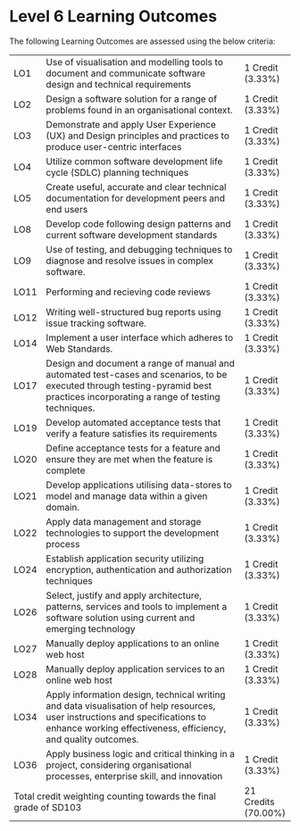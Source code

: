 # Level 6 Learning Outcomes

The following Learning Outcomes are assessed using the below criteria:

<table>
  <tr>
    <td>LO1</td>
    <td>Use of visualisation and modelling tools to document and communicate software design and technical requirements</td>
    <td>1 Credit<br />(3.33%)</td>
  </tr>
  <tr>
    <td>LO2</td>
    <td>Design a software solution for a range of problems found in an organisational context.</td>
    <td>1 Credit<br />(3.33%)</td>
  </tr>
  <tr>
    <td>LO3</td>
    <td>Demonstrate and apply User Experience (UX) and Design principles and practices to produce user-centric interfaces</td>
    <td>1 Credit<br />(3.33%)</td>
  </tr>
  <tr>
    <td>LO4</td>
    <td>Utilize common software development life cycle (SDLC) planning techniques</td>
    <td>1 Credit<br />(3.33%)</td>
  </tr>
  <tr>
    <td>LO5</td>
    <td>Create useful, accurate and clear technical documentation for development peers and end users</td>
    <td>1 Credit<br />(3.33%)</td>
  </tr>
  <tr>
    <td>LO8</td>
    <td>Develop code following design patterns and current software development standards</td>
    <td>1 Credit<br />(3.33%)</td>
  </tr>
  <tr>
    <td>LO9</td>
    <td>Use of testing, and debugging techniques to diagnose and resolve issues in complex software.</td>
    <td>1 Credit<br />(3.33%)</td>
  </tr>
  <tr>
    <td>LO11</td>
    <td>Performing and recieving code reviews</td>
    <td>1 Credit<br />(3.33%)</td>
  </tr>
  <tr>
    <td>LO12</td>
    <td>Writing well-structured bug reports using issue tracking software.</td>
    <td>1 Credit<br />(3.33%)</td>
  </tr>
  <tr>
    <td>LO14</td>
    <td>Implement a user interface which adheres to Web Standards.</td>
    <td>1 Credit<br />(3.33%)</td>
  </tr>
  <tr>
    <td>LO17</td>
    <td>Design and document a range of manual and automated test-cases and scenarios, to be executed through testing-pyramid best practices incorporating a range of testing techniques.</td>
    <td>1 Credit<br />(3.33%)</td>
  </tr>
  <tr>
    <td>LO19</td>
    <td>Develop automated acceptance tests that verify a feature satisfies its requirements</td>
    <td>1 Credit<br />(3.33%)</td>
  </tr>
  <tr>
    <td>LO20</td>
    <td>Define acceptance tests for a feature and ensure they are met when the feature is complete</td>
    <td>1 Credit<br />(3.33%)</td>
  </tr>
  <tr>
    <td>LO21</td>
    <td>Develop applications utilising data-stores to model and manage data within a given domain.</td>
    <td>1 Credit<br />(3.33%)</td>
  </tr>
  <tr>
    <td>LO22</td>
    <td>Apply data management and storage technologies to support the development process</td>
    <td>1 Credit<br />(3.33%)</td>
  </tr>
  <tr>
    <td>LO24</td>
    <td>Establish application security utilizing encryption, authentication and authorization techniques</td>
    <td>1 Credit<br />(3.33%)</td>
  </tr>
  <tr>
    <td>LO26</td>
    <td>Select, justify and apply architecture, patterns, services and tools to implement a software solution using current and emerging technology</td>
    <td>1 Credit<br />(3.33%)</td>
  </tr>
  <tr>
    <td>LO27</td>
    <td>Manually deploy applications to an online web host</td>
    <td>1 Credit<br />(3.33%)</td>
  </tr>
  <tr>
    <td>LO28</td>
    <td>Manually deploy application services to an online web host</td>
    <td>1 Credit<br />(3.33%)</td>
  </tr>
  <tr>
    <td>LO34</td>
    <td>Apply information design, technical writing and data visualisation of help resources, user instructions and specifications to enhance working effectiveness, efficiency, and quality outcomes.</td>
    <td>1 Credit<br />(3.33%)</td>
  </tr>
  <tr>
    <td>LO36</td>
    <td>Apply business logic and critical thinking in a project, considering organisational processes, enterprise skill, and innovation</td>
    <td>1 Credit<br />(3.33%)</td>
  </tr>
  <tr>
    <td colspan="2">
      Total credit weighting counting towards the final grade of SD103
    </td>
    <td>
      21 Credits<br />(70.00%)
    </td>
  </tr>
</table>
